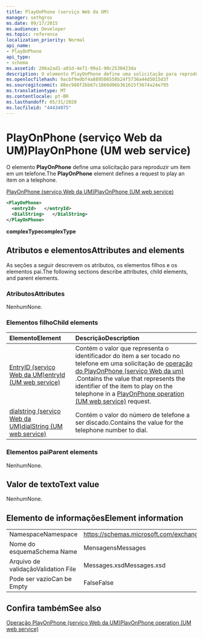 ```yaml
---
title: PlayOnPhone (serviço Web da UM)
manager: sethgros
ms.date: 09/17/2015
ms.audience: Developer
ms.topic: reference
localization_priority: Normal
api_name:
- PlayOnPhone
api_type:
- schema
ms.assetid: 206a2ad1-a01d-4e71-99a1-90c2530423da
description: O elemento PlayOnPhone define uma solicitação para reproduzir um item em um telefone.
ms.openlocfilehash: 9acbf9edbf4a889506558b24f5736a44d5015d3f
ms.sourcegitcommit: 88ec988f2bb67c1866d06b361615f3674a24e795
ms.translationtype: MT
ms.contentlocale: pt-BR
ms.lasthandoff: 05/31/2020
ms.locfileid: "44434075"
---
```

# <a name="playonphone-um-web-service"></a><span data-ttu-id="1f7e6-103">PlayOnPhone (serviço Web da UM)</span><span class="sxs-lookup"><span data-stu-id="1f7e6-103">PlayOnPhone (UM web service)</span></span>

<span data-ttu-id="1f7e6-104">O elemento **PlayOnPhone** define uma solicitação para reproduzir um item em um telefone.</span><span class="sxs-lookup"><span data-stu-id="1f7e6-104">The **PlayOnPhone** element defines a request to play an item on a telephone.</span></span> 
  
[<span data-ttu-id="1f7e6-105">PlayOnPhone (serviço Web da UM)</span><span class="sxs-lookup"><span data-stu-id="1f7e6-105">PlayOnPhone (UM web service)</span></span>](playonphone-um-web-service.md)
  
```xml
<PlayOnPhone>
  <entryId>   </entryId>
  <DialString>   </DialString>
</PlayOnPhone>
```

 <span data-ttu-id="1f7e6-106">**complexType**</span><span class="sxs-lookup"><span data-stu-id="1f7e6-106">**complexType**</span></span>
## <a name="attributes-and-elements"></a><span data-ttu-id="1f7e6-107">Atributos e elementos</span><span class="sxs-lookup"><span data-stu-id="1f7e6-107">Attributes and elements</span></span>

<span data-ttu-id="1f7e6-108">As seções a seguir descrevem os atributos, os elementos filhos e os elementos pai.</span><span class="sxs-lookup"><span data-stu-id="1f7e6-108">The following sections describe attributes, child elements, and parent elements.</span></span>
  
### <a name="attributes"></a><span data-ttu-id="1f7e6-109">Atributos</span><span class="sxs-lookup"><span data-stu-id="1f7e6-109">Attributes</span></span>

<span data-ttu-id="1f7e6-110">Nenhum</span><span class="sxs-lookup"><span data-stu-id="1f7e6-110">None.</span></span>
  
### <a name="child-elements"></a><span data-ttu-id="1f7e6-111">Elementos filho</span><span class="sxs-lookup"><span data-stu-id="1f7e6-111">Child elements</span></span>

|<span data-ttu-id="1f7e6-112">**Elemento**</span><span class="sxs-lookup"><span data-stu-id="1f7e6-112">**Element**</span></span>|<span data-ttu-id="1f7e6-113">**Descrição**</span><span class="sxs-lookup"><span data-stu-id="1f7e6-113">**Description**</span></span>|
|:-----|:-----|
|[<span data-ttu-id="1f7e6-114">EntryID (serviço Web da UM)</span><span class="sxs-lookup"><span data-stu-id="1f7e6-114">entryId (UM web service)</span></span>](entryid-um-web-service.md) <br/> |<span data-ttu-id="1f7e6-115">Contém o valor que representa o identificador do item a ser tocado no telefone em uma solicitação de [operação do PlayOnPhone (serviço Web da um)](playonphone-operation-um-web-service.md) .</span><span class="sxs-lookup"><span data-stu-id="1f7e6-115">Contains the value that represents the identifier of the item to play on the telephone in a [PlayOnPhone operation (UM web service)](playonphone-operation-um-web-service.md) request.</span></span>  <br/> |
|[<span data-ttu-id="1f7e6-116">dialstring (serviço Web da UM)</span><span class="sxs-lookup"><span data-stu-id="1f7e6-116">dialString (UM web service)</span></span>](dialstring-um-web-service.md) <br/> |<span data-ttu-id="1f7e6-117">Contém o valor do número de telefone a ser discado.</span><span class="sxs-lookup"><span data-stu-id="1f7e6-117">Contains the value for the telephone number to dial.</span></span>  <br/> |
   
### <a name="parent-elements"></a><span data-ttu-id="1f7e6-118">Elementos pai</span><span class="sxs-lookup"><span data-stu-id="1f7e6-118">Parent elements</span></span>

<span data-ttu-id="1f7e6-119">Nenhum</span><span class="sxs-lookup"><span data-stu-id="1f7e6-119">None.</span></span>
  
## <a name="text-value"></a><span data-ttu-id="1f7e6-120">Valor de texto</span><span class="sxs-lookup"><span data-stu-id="1f7e6-120">Text value</span></span>

<span data-ttu-id="1f7e6-121">Nenhum</span><span class="sxs-lookup"><span data-stu-id="1f7e6-121">None.</span></span>
  
## <a name="element-information"></a><span data-ttu-id="1f7e6-122">Elemento de informações</span><span class="sxs-lookup"><span data-stu-id="1f7e6-122">Element information</span></span>

|||
|:-----|:-----|
|<span data-ttu-id="1f7e6-123">Namespace</span><span class="sxs-lookup"><span data-stu-id="1f7e6-123">Namespace</span></span>  <br/> |https://schemas.microsoft.com/exchange/services/2006/messages  <br/> |
|<span data-ttu-id="1f7e6-124">Nome do esquema</span><span class="sxs-lookup"><span data-stu-id="1f7e6-124">Schema Name</span></span>  <br/> |<span data-ttu-id="1f7e6-125">Mensagens</span><span class="sxs-lookup"><span data-stu-id="1f7e6-125">Messages</span></span>  <br/> |
|<span data-ttu-id="1f7e6-126">Arquivo de validação</span><span class="sxs-lookup"><span data-stu-id="1f7e6-126">Validation File</span></span>  <br/> |<span data-ttu-id="1f7e6-127">Messages.xsd</span><span class="sxs-lookup"><span data-stu-id="1f7e6-127">Messages.xsd</span></span>  <br/> |
|<span data-ttu-id="1f7e6-128">Pode ser vazio</span><span class="sxs-lookup"><span data-stu-id="1f7e6-128">Can be Empty</span></span>  <br/> |<span data-ttu-id="1f7e6-129">False</span><span class="sxs-lookup"><span data-stu-id="1f7e6-129">False</span></span>  <br/> |
   
## <a name="see-also"></a><span data-ttu-id="1f7e6-130">Confira também</span><span class="sxs-lookup"><span data-stu-id="1f7e6-130">See also</span></span>



[<span data-ttu-id="1f7e6-131">Operação PlayOnPhone (serviço Web da UM)</span><span class="sxs-lookup"><span data-stu-id="1f7e6-131">PlayOnPhone operation (UM web service)</span></span>](playonphone-operation-um-web-service.md)


